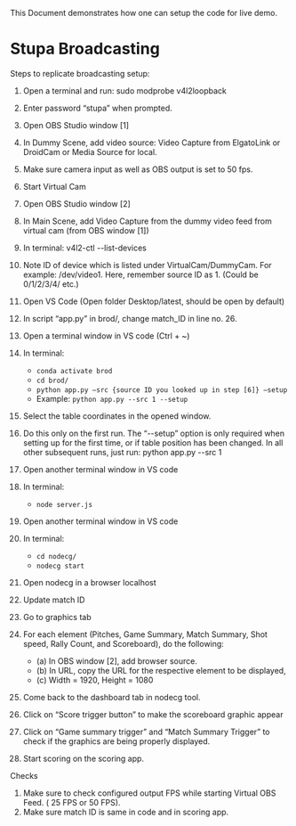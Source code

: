 This Document demonstrates how one can setup the code for live demo.

# Stupa Broadcasting

Steps to replicate broadcasting setup:

1. Open a terminal and run: sudo modprobe v4l2loopback
2. Enter password “stupa” when prompted.
3. Open OBS Studio window [1]
4. In Dummy Scene, add video source: Video Capture from ElgatoLink or DroidCam or Media Source for local.
5. Make sure camera input as well as OBS output is set to 50 fps.
6. Start Virtual Cam
7. Open OBS Studio window [2]
8. In Main Scene, add Video Capture from the dummy video feed from virtual cam (from OBS window [1])
9. In terminal: v4l2-ctl --list-devices
10. Note ID of device which is listed under VirtualCam/DummyCam. For example: /dev/video1. Here, remember source ID as 1. (Could be 0/1/2/3/4/ etc.)
11. Open VS Code (Open folder Desktop/latest, should be open by default)
12. In script “app.py” in brod/, change match_ID in line no. 26.
13. Open a terminal window in VS code (Ctrl + ~)
14. In terminal: 
    - `conda activate brod`
    - `cd brod/`
    - `python app.py –src {source ID you looked up in step [6]} –setup`
    -  Example:  `python app.py --src 1 --setup`
    
15. Select the table coordinates in the opened window.
16. Do this only on the first run. The “--setup” option is only required when setting up for the first time, or if table position has been changed. In all other subsequent runs, just run:  python app.py --src 1
17. Open another terminal window in VS code
18. In terminal:
    - `node server.js`
19. Open another terminal window in VS code
20. In terminal:
    - `cd nodecg/`
    - `nodecg start`
21. Open nodecg in a browser localhost
22. Update match ID
23. Go to graphics tab
24. For each element (Pitches, Game Summary, Match Summary, Shot speed, Rally Count, and Scoreboard), do the following:
    - (a) In OBS window [2], add browser source.
    - (b) In URL, copy the URL for the respective element to be displayed,
    - (c) Width = 1920, Height = 1080
25. Come back to the dashboard tab in nodecg tool.
26. Click on “Score trigger button” to make the scoreboard graphic appear
27. Click on “Game summary trigger” and “Match Summary Trigger” to check if the graphics are being properly displayed.
28. Start scoring on the scoring app.


Checks

1. Make sure to check configured output FPS while starting Virtual OBS Feed. ( 25 FPS or 50 FPS).
2. Make sure match ID is same in code and in scoring app.





      
     
